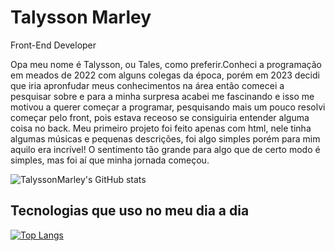 # Talysson Marley
Front-End Developer

 Opa meu nome é Talysson, ou Tales, como preferir.Conheci a programação em meados de 2022
com alguns colegas da época, porém em 2023 decidi que iria apronfudar meus conhecimentos na área então comecei a pesquisar sobre e para a minha surpresa acabei me fascinando
e isso me motivou a querer começar a programar, pesquisando mais um pouco resolvi começar pelo front, pois estava receoso se consiguiria entender alguma coisa no back.
 Meu primeiro projeto foi feito apenas com html, nele tinha algumas músicas e pequenas descrições, foi algo simples porém para mim aquilo era incrível! O sentimento tão grande para algo
 que de certo modo é simples, mas foi aí que minha jornada começou.

![TalyssonMarley's GitHub stats](https://github-readme-stats.vercel.app/api?username=Talyssonmarley&show_icons=true&theme=dracula)

## Tecnologias que uso no meu dia a dia

[![Top Langs](https://github-readme-stats.vercel.app/api/top-langs/?username=TalyssonMarley&layout=donut-vertical)](https://github.com/TalyssonMarley/github-readme-stats)
